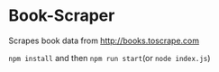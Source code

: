 # Book-Scraper

Scrapes book data from http://books.toscrape.com 

`npm install` and then `npm run start`(or `node index.js`)